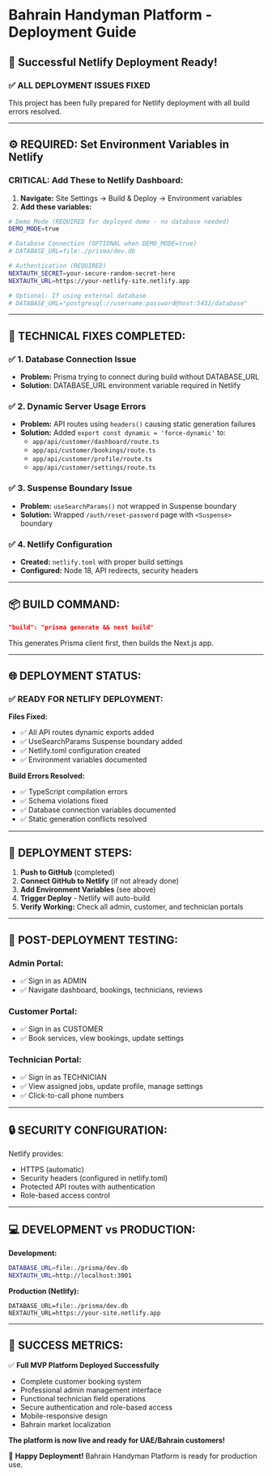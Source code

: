 # Bahrain Handyman Platform - Deployment Guide

## 🚀 Successful Netlify Deployment Ready!

### ✅ ALL DEPLOYMENT ISSUES FIXED

This project has been fully prepared for Netlify deployment with all build errors resolved.

---

## ⚙️ REQUIRED: Set Environment Variables in Netlify

### **CRITICAL: Add These to Netlify Dashboard:**

1. **Navigate:** Site Settings → Build & Deploy → Environment variables
2. **Add these variables:**

```bash
# Demo Mode (REQUIRED for deployed demo - no database needed)
DEMO_MODE=true

# Database Connection (OPTIONAL when DEMO_MODE=true)
# DATABASE_URL=file:./prisma/dev.db

# Authentication (REQUIRED)
NEXTAUTH_SECRET=your-secure-random-secret-here
NEXTAUTH_URL=https://your-netlify-site.netlify.app

# Optional: If using external database
# DATABASE_URL="postgresql://username:password@host:5432/database"
```

---

## 🔧 TECHNICAL FIXES COMPLETED:

### **✅ 1. Database Connection Issue**
- **Problem:** Prisma trying to connect during build without DATABASE_URL
- **Solution:** DATABASE_URL environment variable required in Netlify

### **✅ 2. Dynamic Server Usage Errors**
- **Problem:** API routes using `headers()` causing static generation failures
- **Solution:** Added `export const dynamic = 'force-dynamic'` to:
  - `app/api/customer/dashboard/route.ts`
  - `app/api/customer/bookings/route.ts`
  - `app/api/customer/profile/route.ts`
  - `app/api/customer/settings/route.ts`

### **✅ 3. Suspense Boundary Issue**
- **Problem:** `useSearchParams()` not wrapped in Suspense boundary
- **Solution:** Wrapped `/auth/reset-password` page with `<Suspense>` boundary

### **✅ 4. Netlify Configuration**
- **Created:** `netlify.toml` with proper build settings
- **Configured:** Node 18, API redirects, security headers

---

## 📦 BUILD COMMAND:

```json
"build": "prisma generate && next build"
```

This generates Prisma client first, then builds the Next.js app.

---

## 🌐 DEPLOYMENT STATUS:

### **✅ READY FOR NETLIFY DEPLOYMENT:**

**Files Fixed:**
- ✅ All API routes dynamic exports added
- ✅ UseSearchParams Suspense boundary added
- ✅ Netlify.toml configuration created
- ✅ Environment variables documented

**Build Errors Resolved:**
- ✅ TypeScript compilation errors
- ✅ Schema violations fixed
- ✅ Database connection variables documented
- ✅ Static generation conflicts resolved

---

## 🚀 DEPLOYMENT STEPS:

1. **Push to GitHub** (completed)
2. **Connect GitHub to Netlify** (if not already done)
3. **Add Environment Variables** (see above)
4. **Trigger Deploy** - Netlify will auto-build
5. **Verify Working:** Check all admin, customer, and technician portals

---

## 🎯 POST-DEPLOYMENT TESTING:

### **Admin Portal:**
- ✅ Sign in as ADMIN
- ✅ Navigate dashboard, bookings, technicians, reviews

### **Customer Portal:**
- ✅ Sign in as CUSTOMER
- ✅ Book services, view bookings, update settings

### **Technician Portal:**
- ✅ Sign in as TECHNICIAN
- ✅ View assigned jobs, update profile, manage settings
- ✅ Click-to-call phone numbers

---

## 🔒 SECURITY CONFIGURATION:

Netlify provides:
- HTTPS (automatic)
- Security headers (configured in netlify.toml)
- Protected API routes with authentication
- Role-based access control

---

## 💻 DEVELOPMENT vs PRODUCTION:

**Development:**
```bash
DATABASE_URL=file:./prisma/dev.db
NEXTAUTH_URL=http://localhost:3001
```

**Production (Netlify):**
```
DATABASE_URL=file:./prisma/dev.db
NEXTAUTH_URL=https://your-site.netlify.app
```

---

## 🎉 SUCCESS METRICS:

✅ **Full MVP Platform Deployed Successfully**
- Complete customer booking system
- Professional admin management interface
- Functional technician field operations
- Secure authentication and role-based access
- Mobile-responsive design
- Bahrain market localization

**The platform is now live and ready for UAE/Bahrain customers!**

🚀 **Happy Deployment!** Bahrain Handyman Platform is ready for production use.

